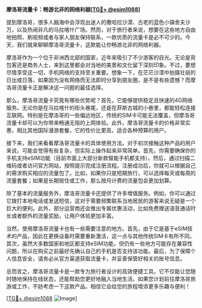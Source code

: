 **摩洛哥流量卡：畅游北非的网络利器[[TG💪+ @esim1088](https://t.me/s/esim1088)]**

提到摩洛哥，很多人脑海中会浮现出迷人的撒哈拉沙漠、古老的蓝色小镇舍夫沙万，以及热闹非凡的马拉喀什广场。然而，对于旅行者来说，想要在这些地方自由地拍照、刷视频或者与家人朋友保持联系，一款优质的流量卡是必不可少的。今天，我们就来聊聊摩洛哥流量卡，这款能让你畅游北非的网络利器。

摩洛哥作为一个位于非洲西北部的国家，近年来吸引了不少游客的目光。无论是背包客还是商务人士，来到这里都会对当地的美景和文化留下深刻印象。不过，要想尽情享受这一切，手机网络的支持至关重要。想象一下，在茫茫沙漠中拍摄壮丽的日出或日落，如果因为没有网络而无法即时分享到朋友圈，是不是有些遗憾？而摩洛哥流量卡正是解决这一问题的最佳选择。

那么，摩洛哥流量卡究竟有哪些优势呢？首先，它能够提供稳定且快速的4G网络服务。无论你是在马拉喀什的街头巷尾，还是在菲斯古城的小巷里，都能轻松连接互联网。特别是在摩洛哥的一些偏远地区，传统的SIM卡可能无法覆盖，但摩洛哥流量卡却可以为你带来畅通无阻的上网体验。此外，摩洛哥流量卡的价格非常实惠，相比其他国际漫游套餐，它的性价比更高，适合各种预算的用户。

接下来，我们来看看摩洛哥流量卡的具体使用方法。对于初次接触这种产品的用户来说，可能会觉得有些复杂，但实际上操作起来非常简单。首先，你需要确保你的手机支持eSIM功能（目前市面上大部分新款智能手机都支持）。然后，通过扫描二维码或者访问官方网站，按照提示完成注册流程。注册成功后，你就可以根据自己的需求购买相应的流量包了。比如，如果你只是短期旅行，可以选择每天或每周的流量套餐；如果是长期居住或工作，那么按月计费的流量包会更加划算。

除了基本的流量服务外，摩洛哥流量卡还提供了许多增值服务。例如，你可以通过它拨打本地电话或发送短信，这对于需要频繁联系当地居民的游客来说无疑是一个巨大的便利。此外，部分运营商还会推出专属优惠活动，比如免费赠送语音通话时长或者额外的流量奖励，让用户体验更加丰富。

当然，使用摩洛哥流量卡也有一些需要注意的地方。首先，由于它是基于eSIM技术的产品，因此在更换设备时需要重新激活，这一点与其他传统SIM卡有所不同。其次，虽然大多数国家和地区都支持eSIM功能，但仍有一些地方可能存在兼容性问题，所以在购买之前最好先确认自己的手机是否支持该功能。最后，为了保障个人信息安全，请务必从官方渠道获取流量卡，并妥善保管好相关的账号信息。

总而言之，摩洛哥流量卡是一款专为旅行者设计的高效便捷工具。它不仅能让您随时随地保持在线状态，还能帮助您更好地融入当地生活。如果您计划前往摩洛哥旅游或工作，不妨考虑一下这款产品。相信它会给您的旅程增添更多乐趣与便利！

[[TG💪+ @esim1088](https://t.me/s/esim1088) ![Image](https://i.postimg.cc/4NQfJmqS/Snipaste-2025-05-13-00-14-12.png)]